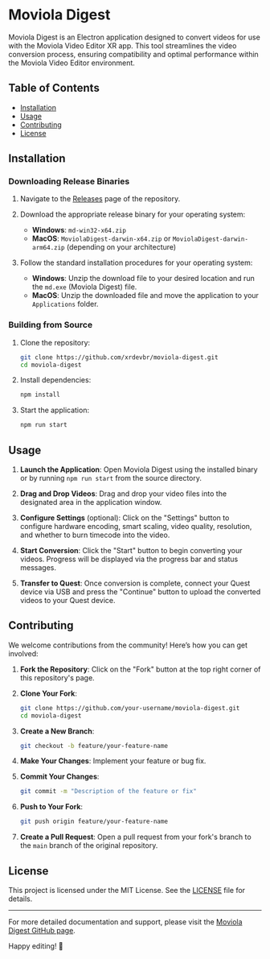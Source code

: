 # Moviola Digest

Moviola Digest is an Electron application designed to convert videos for use with the Moviola Video Editor XR app. This tool streamlines the video conversion process, ensuring compatibility and optimal performance within the Moviola Video Editor environment.

## Table of Contents

- [Installation](#installation)
- [Usage](#usage)
- [Contributing](#contributing)
- [License](#license)

## Installation

### Downloading Release Binaries

1. Navigate to the [Releases](https://github.com/kevinagnes/moviola-digest/releases) page of the repository.
2. Download the appropriate release binary for your operating system:
    - **Windows**: `md-win32-x64.zip`
    - **MacOS**: `MoviolaDigest-darwin-x64.zip` or `MoviolaDigest-darwin-arm64.zip` (depending on your architecture)


3. Follow the standard installation procedures for your operating system:
    - **Windows**: Unzip the download file to your desired location and run the `md.exe` (Moviola Digest) file.
    - **MacOS**: Unzip the downloaded file and move the application to your `Applications` folder.

### Building from Source

1. Clone the repository:
    ```bash
    git clone https://github.com/xrdevbr/moviola-digest.git
    cd moviola-digest
    ```

2. Install dependencies:
    ```bash
    npm install
    ```

3. Start the application:
    ```bash
    npm run start
    ```

## Usage

1. **Launch the Application**: Open Moviola Digest using the installed binary or by running `npm run start` from the source directory.

2. **Drag and Drop Videos**: Drag and drop your video files into the designated area in the application window.

3. **Configure Settings** (optional): Click on the "Settings" button to configure hardware encoding, smart scaling, video quality, resolution, and whether to burn timecode into the video.

4. **Start Conversion**: Click the "Start" button to begin converting your videos. Progress will be displayed via the progress bar and status messages.

5. **Transfer to Quest**: Once conversion is complete, connect your Quest device via USB and press the "Continue" button to upload the converted videos to your Quest device.

## Contributing

We welcome contributions from the community! Here’s how you can get involved:

1. **Fork the Repository**: Click on the "Fork" button at the top right corner of this repository's page.

2. **Clone Your Fork**:
    ```bash
    git clone https://github.com/your-username/moviola-digest.git
    cd moviola-digest
    ```

3. **Create a New Branch**:
    ```bash
    git checkout -b feature/your-feature-name
    ```

4. **Make Your Changes**: Implement your feature or bug fix.

5. **Commit Your Changes**:
    ```bash
    git commit -m "Description of the feature or fix"
    ```

6. **Push to Your Fork**:
    ```bash
    git push origin feature/your-feature-name
    ```

7. **Create a Pull Request**: Open a pull request from your fork's branch to the `main` branch of the original repository.

## License

This project is licensed under the MIT License. See the [LICENSE](LICENSE) file for details.

---

For more detailed documentation and support, please visit the [Moviola Digest GitHub page](https://github.com/xrdevbr/moviola-digest).

Happy editing! 🎥
